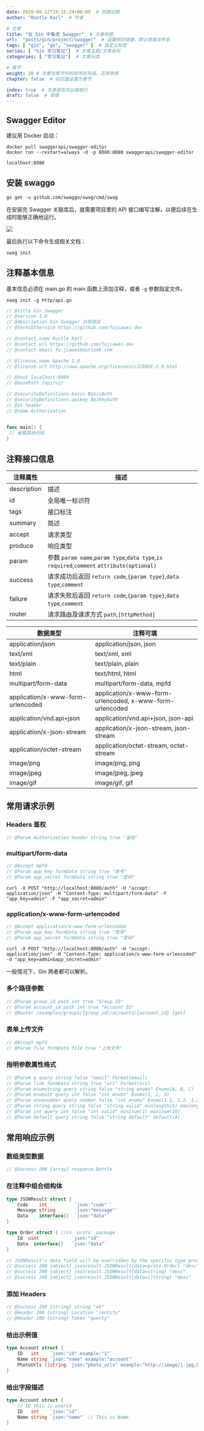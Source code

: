 ```yaml
---
date: 2020-08-12T19:15:24+08:00  # 创建日期
author: "Rustle Karl"  # 作者

# 文章
title: "在 Gin 中集成 Swagger"  # 文章标题
url:  "posts/gin/project/swagger"  # 设置网页链接，默认使用文件名
tags: [ "gin", "go", "swagger" ]  # 自定义标签
series: [ "Gin 学习笔记"]  # 文章主题/文章系列
categories: [ "学习笔记"]  # 文章分类

# 章节
weight: 20 # 文章在章节中的排序优先级，正序排序
chapter: false  # 将页面设置为章节

index: true  # 文章是否可以被索引
draft: false  # 草稿
---
```


## Swagger Editor

建议用 Docker 启动：

```
docker pull swaggerapi/swagger-editor
docker run --restart=always -d -p 8080:8080 swaggerapi/swagger-editor
```

```
localhost:8080
```

## 安装 swaggo

```
go get -u github.com/swaggo/swag/cmd/swag
```

在安装完 Swagger 关联库后，就需要项目里的 API 接口编写注解，以便后续在生成时能够正确地运行。

![](../imgs/swagger.png)

最后执行以下命令生成相关文档：

```
swag init
```

## 注释基本信息

基本信息必须在 main.go 的 main 函数上添加注释，或者 `-g` 参数指定文件。

```
swag init -g http/api.go
```

```go
// @title Gin Swagger
// @version 1.0
// @description Gin Swagger 示例项目
// @termsOfService https://github.com/fujiawei-dev

// @contact.name Rustle Karl
// @contact.url https://github.com/fujiawei-dev
// @contact.email fu.jiawei@outlook.com

// @license.name Apache 2.0
// @license.url http://www.apache.org/licenses/LICENSE-2.0.html

// @host localhost:8080
// @basePath /api/v1/

// @securityDefinitions.basic BasicAuth
// @securityDefinitions.apikey ApiKeyAuth
// @in header
// @name Authorization


func main() {
 // 省略其他代码
}
```

## 注释接口信息

| 注释属性 | 描述 |
| ----------- | ----------- |
| description | 描述 |
| id | 全局唯一标识符 |
| tags | 接口标注 |
| summary | 简述 |
| accept | 请求类型 |
| produce | 响应类型 |
| param | 参数 `param name`,`param type`,`data type`,`is required`,`comment` `attribute(optional)` |
| success | 请求成功后返回 `return code`,`{param type}`,`data type`,`comment` |
| failure | 请求失败后返回 `return code`,`{param type}`,`data type`,`comment` |
| router | 请求路由及请求方式 `path`,`[httpMethod]` |

| 数据类型 | 注释可填 |
| ----------- | ----------- |
| application/json | application/json, json |
| text/xml | text/xml, xml |
| text/plain | text/plain, plain |
| html | text/html, html |
| multipart/form-data | multipart/form-data, mpfd |
| application/x-www-form-urlencoded | application/x-www-form-urlencoded, x-www-form-urlencoded |
| application/vnd.api+json | application/vnd.api+json, json-api |
| application/x-json-stream | application/x-json-stream, json-stream |
| application/octet-stream | application/octet-stream, octet-stream |
| image/png | image/png, png |
| image/jpeg | image/jpeg, jpeg |
| image/gif | image/gif, gif |

## 常用请求示例

### Headers 鉴权

```go
// @Param Authorization header string true "鉴权"
```

### multipart/form-data

```go
// @Accept mpfd
// @Param app_key formData string true "账号"
// @Param app_secret formData string true "密码"
```

```Shell
curl -X POST "http://localhost:8000/auth" -H "accept: application/json" -H "Content-Type: multipart/form-data" -F "app_key=admin" -F "app_secret=admin"
```

### application/x-www-form-urlencoded

```go
// @Accept application/x-www-form-urlencoded
// @Param app_key formData string true "账号"
// @Param app_secret formData string true "密码"
```

```Shell
curl -X POST "http://localhost:8000/auth" -H "accept: application/json" -H "Content-Type: application/x-www-form-urlencoded" -d "app_key=admin&app_secret=admin"
```

一般情况下，Gin 两者都可以解析。

### 多个路径参数

```go
// @Param group_id path int true "Group ID"
// @Param account_id path int true "Account ID"
// @Router /examples/groups/{group_id}/accounts/{account_id} [get]
```

### 表单上传文件

```go
// @Accept mpfd
// @Param file formData file true "上传文件"
```

### 指明参数属性格式

```go
// @Param q query string false "email" Format(email)
// @Param link formData string true "url" Format(uri)
// @Param enumstring query string false "string enums" Enums(A, B, C)
// @Param enumint query int false "int enums" Enums(1, 2, 3)
// @Param enumnumber query number false "int enums" Enums(1.1, 1.2, 1.3)
// @Param string query string false "string valid" minlength(5) maxlength(10)
// @Param int query int false "int valid" mininum(1) maxinum(10)
// @Param default query string false "string default" default(A)
```

## 常用响应示例

### 数组类型数据

```go
// @Success 200 {array} response.Bottle
```

### 在注释中组合结构体

```go
type JSONResult struct {
    Code    int          `json:"code" `
    Message string       `json:"message"`
    Data    interface{}  `json:"data"`
}

type Order struct { //in `proto` package
    Id  uint            `json:"id"`
    Data  interface{}   `json:"data"`
}

// JSONResult's data field will be overridden by the specific type proto.Order
// @success 200 {object} jsonresult.JSONResult{data=proto.Order} "desc"
// @success 200 {object} jsonresult.JSONResult{data=string} "desc"
// @success 200 {object} jsonresult.JSONResult{data=[]string} "desc"
```

### 添加 Headers

```go
// @Success 200 {string} string	"ok"
// @Header 200 {string} Location "/entity"
// @Header 200 {string} Token "qwerty"
```

### 给出示例值

```go
type Account struct {
    ID   int    `json:"id" example:"1"`
    Name string `json:"name" example:"account"`
    PhotoUrls []string `json:"photo_urls" example:"http://image/1.jpg,http://image/2.jpg"`
}
```

### 给出字段描述

```go
type Account struct {
	// ID this is userid
	ID   int    `json:"id"`
	Name string `json:"name"` // This is Name
}
```

